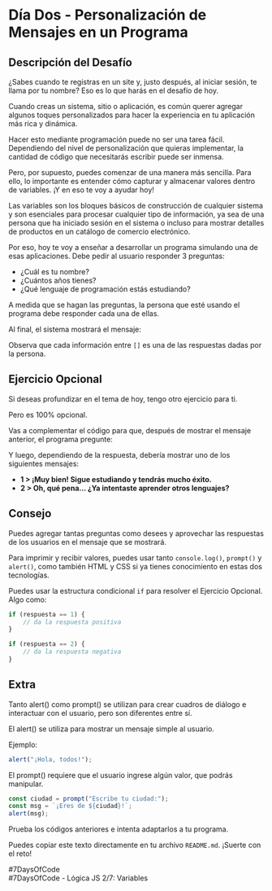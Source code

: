 # Día Dos - Personalización de Mensajes en un Programa

## Descripción del Desafío

¿Sabes cuando te registras en un site y, justo después, al iniciar sesión, te llama por tu nombre? Eso es lo que harás en el desafío de hoy.

Cuando creas un sistema, sitio o aplicación, es común querer agregar algunos toques personalizados para hacer la experiencia en tu aplicación más rica y dinámica.

Hacer esto mediante programación puede no ser una tarea fácil. Dependiendo del nivel de personalización que quieras implementar, la cantidad de código que necesitarás escribir puede ser inmensa.

Pero, por supuesto, puedes comenzar de una manera más sencilla. Para ello, lo importante es entender cómo capturar y almacenar valores dentro de variables. ¡Y en eso te voy a ayudar hoy!

Las variables son los bloques básicos de construcción de cualquier sistema y son esenciales para procesar cualquier tipo de información, ya sea de una persona que ha iniciado sesión en el sistema o incluso para mostrar detalles de productos en un catálogo de comercio electrónico.

Por eso, hoy te voy a enseñar a desarrollar un programa simulando una de esas aplicaciones. Debe pedir al usuario responder 3 preguntas:

- ¿Cuál es tu nombre?
- ¿Cuántos años tienes?
- ¿Qué lenguaje de programación estás estudiando?

A medida que se hagan las preguntas, la persona que esté usando el programa debe responder cada una de ellas.

Al final, el sistema mostrará el mensaje:


Observa que cada información entre `[]` es una de las respuestas dadas por la persona.

## Ejercicio Opcional

Si deseas profundizar en el tema de hoy, tengo otro ejercicio para ti. 

Pero es 100% opcional.

Vas a complementar el código para que, después de mostrar el mensaje anterior, el programa pregunte:


Y luego, dependiendo de la respuesta, debería mostrar uno de los siguientes mensajes:

- **1 > ¡Muy bien! Sigue estudiando y tendrás mucho éxito.**
- **2 > Oh, qué pena... ¿Ya intentaste aprender otros lenguajes?**

## Consejo

Puedes agregar tantas preguntas como desees y aprovechar las respuestas de los usuarios en el mensaje que se mostrará.

Para imprimir y recibir valores, puedes usar tanto `console.log()`, `prompt()` y `alert()`, como también HTML y CSS si ya tienes conocimiento en estas dos tecnologías.

Puedes usar la estructura condicional `if` para resolver el Ejercicio Opcional. Algo como:

```javascript
if (respuesta == 1) {
    // da la respuesta positiva
}

if (respuesta == 2) {
    // da la respuesta negativa
}
```

## Extra
Tanto alert() como prompt() se utilizan para crear cuadros de diálogo e interactuar con el usuario, pero son diferentes entre sí.

El alert() se utiliza para mostrar un mensaje simple al usuario.

Ejemplo:
```javascript
alert("¡Hola, todos!");

```

El prompt() requiere que el usuario ingrese algún valor, que podrás manipular.

```javascript
const ciudad = prompt("Escribe tu ciudad:");
const msg = `¡Eres de ${ciudad}!`;
alert(msg);
```

Prueba los códigos anteriores e intenta adaptarlos a tu programa.

Puedes copiar este texto directamente en tu archivo `README.md`. ¡Suerte con el reto!


#7DaysOfCode  
#7DaysOfCode - Lógica JS 2/7: Variables